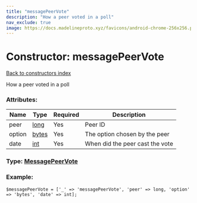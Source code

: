 ```yaml
---
title: "messagePeerVote"
description: "How a peer voted in a poll"
nav_exclude: true
image: https://docs.madelineproto.xyz/favicons/android-chrome-256x256.png
---
```

# Constructor: messagePeerVote  
[Back to constructors index](/API_docs/constructors/index.html)



How a peer voted in a poll

### Attributes:

| Name     |    Type       | Required | Description |
|----------|---------------|----------|-------------|
|peer|[long](/API_docs/types/long.html) | Yes|Peer ID|
|option|[bytes](/API_docs/types/bytes.html) | Yes|The option chosen by the peer|
|date|[int](/API_docs/types/int.html) | Yes|When did the peer cast the vote|



### Type: [MessagePeerVote](/API_docs/types/MessagePeerVote.html)


### Example:

```
$messagePeerVote = ['_' => 'messagePeerVote', 'peer' => long, 'option' => 'bytes', 'date' => int];
```  
